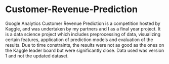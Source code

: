 # Customer-Revenue-Prediction
Google Analytics Customer Revenue Prediction is a competition hosted by Kaggle, and was undertaken by my partners and I as a final year project. It is a data science project which includes preprocessing of data, visualizing certain features, application of prediction models and evaluation of the results. Due to time constraints, the results were not as good as the ones on the Kaggle leader board but were significantly close. Data used was version 1 and not the updated dataset.
